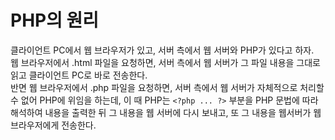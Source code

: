 # PHP의 원리

클라이언트 PC에서 웹 브라우저가 있고, 서버 측에서 웹 서버와 PHP가 있다고 하자.   
웹 브라우저에서 .html 파일을 요청하면, 서버 측에서 웹 서버가 그 파일 내용을 그대로 읽고 클라이언트 PC로 바로 전송한다.   
반면 웹 브라우저에서 .php 파일을 요청하면, 서버 측에서 웹 서버가 자체적으로 처리할 수 없어 PHP에 위임을 하는데, 이 때 PHP는 `<?php ... ?>` 부분을 PHP 문법에 따라 해석하여 내용을 출력한 뒤 그 내용을 웹 서버에 다시 보내고, 또 그 내용을 웹서버가 웹 브라우저에게 전송한다.